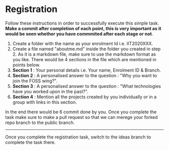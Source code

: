 # Registration
Follow these instructions in order to successfully execute this simple task. **Make a commit after completion of each point, this is very important as it would be seen whether you have commmited after each stage or not**.
1. Create a folder with the name as your enrolment Id i.e. IIT2020XXX.
2. Create a file named "aboutme.md" inside the folder you created in step 2. As it is a markdown file, make sure to use the markdown format as you like. There would be 4 sections in the file which are mentioned in points below.
3. **Section 1** : Your personal details i.e. Your name, Enrolment ID & Branch.
4. **Section 2** : A personalised answer to the question : "Why you want to join the FOSS wing?".
5. **Section 3** : A personalised answer to the question : "What technologies have you worked upon in the past?".
6. **Section 4** : Mention all the projects created by you individually or in a group with links in this section.

In the end there would be 6 commit done by you. Once you complete the task make sure to make a pull request so that we can merege your forked repo branch to the public branch.
___
Once you complete the registration task, switch to the ideas branch to complete the task there.
